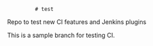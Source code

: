              # test
Repo to test new CI features and Jenkins plugins

This is a sample branch for testing CI. 
